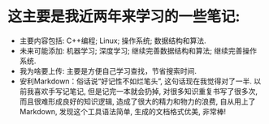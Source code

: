 # 这主要是我近两年来学习的一些笔记:
- 主要内容包括: C++编程; Linux; 操作系统; 数据结构和算法.
- 未来可能添加: 机器学习; 深度学习; 继续完善数据结构和算法; 继续完善操作系统.
- 我为啥要上传: 主要是方便自己学习查找，节省搜索时间.
- 安利Markdown：俗话说“好记性不如烂笔头”, 这句话现在我觉得对了一半. 以前我喜欢手写记笔记, 但是记完一本就会扔掉, 对很多知识重复书写了很多次, 而且很难形成良好的知识逻辑, 造成了很大的精力和物力的浪费, 自从用上了Markdown, 发现这个工具语法简单, 生成的文档格式优美, 非常棒!
